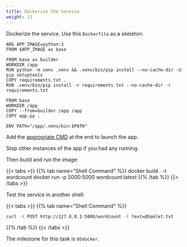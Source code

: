```yaml
---
title: Dockerize the Service
weight: 13
---
```

Dockerize the service. Use this `Dockerfile` as a skeleton:

```docker
ARG APP_IMAGE=python:3
FROM $APP_IMAGE as base

FROM base as builder
WORKDIR /app
RUN python -m venv .venv && .venv/bin/pip install --no-cache-dir -U pip setuptools
COPY requirements.txt .
RUN .venv/bin/pip install -r requirements.txt --no-cache-dir -r requirements.txt

FROM base
WORKDIR /app
COPY --from=builder /app /app
COPY app.py .

ENV PATH="/app/.venv/bin:$PATH"
```

Add the [appropriate CMD][docker-cmd] at the end to launch the app.

Stop other instances of the app if you had any running.

Then build and run the image:

{{< tabs >}}
{{% tab name="Shell Command" %}}
docker build . -t wordcount
docker run -p 5000:5000 wordcount:latest
{{% /tab %}}
{{< /tabs >}}

Test the service in another shell:

{{< tabs >}}
{{% tab name="Shell Command" %}}

``` bash
curl -X POST http://127.0.0.1:5000/wordcount -F text=@hamlet.txt
```

{{% /tab %}}
{{< /tabs >}}

The milestone for this task is `05docker`.

[docker-cmd]: https://docs.docker.com/engine/reference/builder/#cmd
